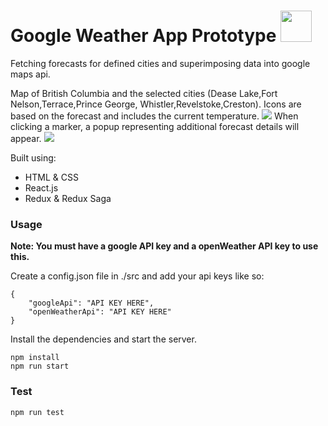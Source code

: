 <h1>Google Weather App Prototype <img width="50" src="http://openweathermap.org/img/wn/02d@2x.png"/></h1>

Fetching forecasts for defined cities and superimposing data into google maps api.

Map of British Columbia and the selected cities (Dease Lake,Fort Nelson,Terrace,Prince George,
    Whistler,Revelstoke,Creston). Icons are based on the forecast and includes the current temperature.
<img src="https://github.com/kavinsan/WeatherApp/blob/master/images/weatherApp1.png"/>
When clicking a marker, a popup representing additional forecast details will appear.
<img src="https://github.com/kavinsan/WeatherApp/blob/master/images/weatherApp2.png"/>

Built using:
- HTML & CSS
- React.js
- Redux & Redux Saga

### Usage
<b>Note: You must have a google API key and a openWeather API key to use this.</b>

Create a config.json file in ./src and add your api keys like so:

```
{
    "googleApi": "API KEY HERE",
    "openWeatherApi": "API KEY HERE"
}
```

Install the dependencies and start the server.

```
npm install
npm run start
```

### Test

```
npm run test
```

